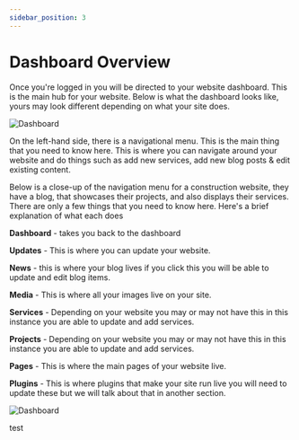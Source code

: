 ```yaml
---
sidebar_position: 3
---
```


# Dashboard Overview

Once you're logged in you will be directed to your website dashboard. This is the main hub for your website. Below is what the dashboard looks like, yours may look different depending on what your site does.

![Dashboard](/img/dashboard1.png)

On the left-hand side, there is a navigational menu. This is the main thing that you need to know here. This is where you can navigate around your website and do things such as add new services, add new blog posts & edit existing content. 

Below is a close-up of the navigation menu for a construction website, they have a blog, that showcases their projects, and also displays their services. There are only a few things that you need to know here. Here's a brief explanation of what each does

**Dashboard** - takes you back to the dashboard

**Updates** - This is where you can update your website.

**News** - this is where your blog lives if you click this you will be able to update and edit blog items.

**Media** - This is where all your images live on your site.

**Services** - Depending on your website you may or may not have this in this instance you are able to update and add services.

**Projects**  - Depending on your website you may or may not have this in this instance you are able to update and add services.

**Pages** - This is where the main pages of your website live.

**Plugins** - This is where plugins that make your site run live you will need to update these but we will talk about that in another section.

![Dashboard](/img/dashboard2.png)

test

